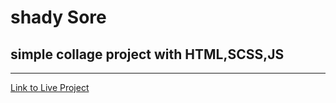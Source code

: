 # shady Sore

## simple collage project with **HTML,SCSS,JS**

***

[Link to Live Project](https://dyako-baram.github.io/ShadyStore/public/)
